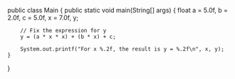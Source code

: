 public class Main {
    public static void main(String[] args) {
        float a = 5.0f, b = 2.0f, c = 5.0f, x = 7.0f, y;

        // Fix the expression for y
        y = (a * x * x) + (b * x) + c;

        System.out.printf("For x %.2f, the result is y = %.2f\n", x, y);
    }
}
